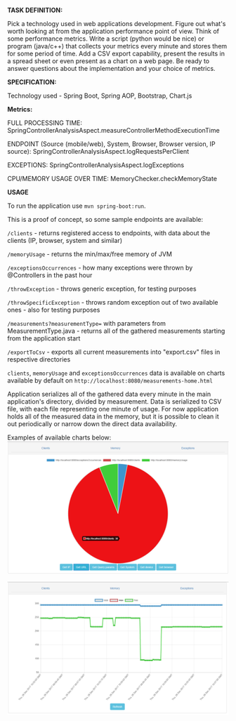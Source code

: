 **TASK DEFINITION:**

Pick a technology used in web applications development. 
Figure out what's worth looking at from the application performance point of view.
Think of some performance metrics. Write a script (python would be nice) or program (java/c++) 
that collects your metrics every minute and stores them for some period of time.
Add a CSV export capability, present the results in a spread sheet or even present as a chart on a web page.
Be ready to answer questions about the implementation and your choice of metrics.

**SPECIFICATION:**

Technology used - Spring Boot, Spring AOP, Bootstrap, Chart.js

**Metrics:**

FULL PROCESSING TIME:
    SpringControllerAnalysisAspect.measureControllerMethodExecutionTime

ENDPOINT (Source (mobile/web), System, Browser, Browser version, IP source):
    SpringControllerAnalysisAspect.logRequestsPerClient    

EXCEPTIONS:
    SpringControllerAnalysisAspect.logExceptions
    
CPU/MEMORY USAGE OVER TIME:
    MemoryChecker.checkMemoryState
    
**USAGE**

To run the application use `mvn spring-boot:run`.

This is a proof of concept, so some sample endpoints are available:

`/clients` - returns registered access to endpoints, with data about the clients (IP, browser, system and similar)

`/memoryUsage` - returns the min/max/free memory of JVM

`/exceptionsOccurrences` - how many exceptions were thrown by @Controllers in the past hour

`/throwException` - throws generic exception, for testing purposes

`/throwSpecificException` - throws random exception out of two available ones - also for testing purposes

`/measurements?measurementType=` with parameters from MeasurementType.java - returns all of the gathered measurements starting from the application start

`/exportToCsv` - exports all current measurements into "export.csv" files in respective directories

`clients`, `memoryUsage` and `exceptionsOccurrences` data is available on charts available by default on `http://localhost:8080/measurements-home.html` 
  
Application serializes all of the gathered data every minute in the main application's directory, divided by measurement. Data is serialized to CSV file, with each file representing one minute of usage.
For now application holds all of the measured data in the memory, but it is possible to clean it out periodically or narrow down the direct data availability.  

Examples of available charts below:
![Example 1](example1.png)

![Example 2](example2.png)
